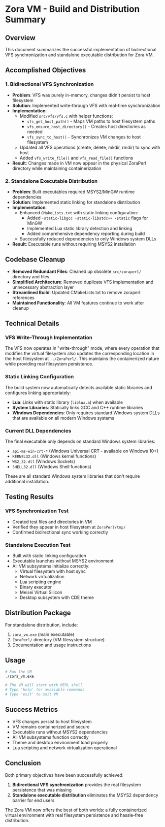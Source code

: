# Zora VM - Build and Distribution Summary

## Overview
This document summarizes the successful implementation of bidirectional VFS synchronization and standalone executable distribution for Zora VM.

## Accomplished Objectives

### 1. Bidirectional VFS Synchronization 
- **Problem**: VFS was purely in-memory, changes didn't persist to host filesystem
- **Solution**: Implemented write-through VFS with real-time synchronization
- **Implementation**: 
  - Modified `src/vfs/vfs.c` with helper functions:
    - `vfs_get_host_path()` - Maps VM paths to host filesystem paths
    - `vfs_ensure_host_directory()` - Creates host directories as needed
    - `vfs_sync_to_host()` - Synchronizes VM changes to host filesystem
  - Updated all VFS operations (create, delete, mkdir, rmdir) to sync with host
  - Added `vfs_write_file()` and `vfs_read_file()` functions
- **Result**: Changes made in VM now appear in the physical ZoraPerl directory while maintaining containerization

### 2. Standalone Executable Distribution 
- **Problem**: Built executables required MSYS2/MinGW runtime dependencies
- **Solution**: Implemented static linking for standalone distribution
- **Implementation**:
  - Enhanced `CMakeLists.txt` with static linking configuration:
    - Added `-static-libgcc -static-libstdc++ -static` flags for MinGW
    - Implemented Lua static library detection and linking
    - Added comprehensive dependency reporting during build
  - Successfully reduced dependencies to only Windows system DLLs
- **Result**: Executable runs without requiring MSYS2 installation

## Codebase Cleanup 
- **Removed Redundant Files**: Cleaned up obsolete `src/zoraperl/` directory and files
- **Simplified Architecture**: Removed duplicate VFS implementation and unnecessary abstraction layer
- **Streamlined Build**: Updated CMakeLists.txt to remove zoraperl references
- **Maintained Functionality**: All VM features continue to work after cleanup

## Technical Details

### VFS Write-Through Implementation
The VFS now operates in "write-through" mode, where every operation that modifies the virtual filesystem also updates the corresponding location in the host filesystem at `../ZoraPerl/`. This maintains the containerized nature while providing real filesystem persistence.

### Static Linking Configuration
The build system now automatically detects available static libraries and configures linking appropriately:
- **Lua**: Links with static library (`liblua.a`) when available
- **System Libraries**: Statically links GCC and C++ runtime libraries
- **Windows Dependencies**: Only requires standard Windows system DLLs that are available on all modern Windows systems

### Current DLL Dependencies
The final executable only depends on standard Windows system libraries:
- `api-ms-win-crt-*` (Windows Universal CRT - available on Windows 10+)
- `KERNEL32.dll` (Windows kernel functions)
- `WS2_32.dll` (Windows Sockets)
- `SHELL32.dll` (Windows Shell functions)

These are all standard Windows system libraries that don't require additional installation.

## Testing Results

### VFS Synchronization Test 
- Created test files and directories in VM
- Verified they appear in host filesystem at `ZoraPerl/tmp/`
- Confirmed bidirectional sync working correctly

### Standalone Execution Test 
- Built with static linking configuration
- Executable launches without MSYS2 environment
- All VM subsystems initialize correctly:
  - Virtual filesystem with host sync
  - Network virtualization
  - Lua scripting engine
  - Binary executor
  - Meisei Virtual Silicon
  - Desktop subsystem with CDE theme

## Distribution Package
For standalone distribution, include:
1. `zora_vm.exe` (main executable)
2. `ZoraPerl/` directory (VM filesystem structure)
3. Documentation and usage instructions

## Usage
```bash
# Run the VM
./zora_vm.exe

# The VM will start with MERL shell
# Type 'help' for available commands
# Type 'exit' to quit VM
```

## Success Metrics
- VFS changes persist to host filesystem
- VM remains containerized and secure
- Executable runs without MSYS2 dependencies
- All VM subsystems function correctly
- Theme and desktop environment load properly
- Lua scripting and network virtualization operational

## Conclusion
Both primary objectives have been successfully achieved:
1. **Bidirectional VFS synchronization** provides the real filesystem persistence that was missing
2. **Standalone executable distribution** eliminates the MSYS2 dependency barrier for end users

The Zora VM now offers the best of both worlds: a fully containerized virtual environment with real filesystem persistence and hassle-free distribution.
